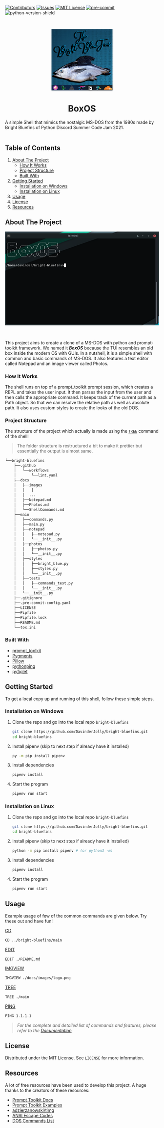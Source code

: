<!-- SHIELDS -->

[![Contributors][contributors-shield]][contributors-url]
[![Issues][issues-shield]][issues-url]
[![MIT License][license-shield]][license-url]
[![pre-commit][pre-commit-shield]][pre-commit-url]
![python-version-shield]

<!-- PROJECT LOGO -->
<br>
<p align="center">
  <a href="https://github.com/DavinderJolly/bright-bluefins">
    <img src="docs/images/logo.png" alt="Logo" width="200" height="200">
  </a>
  <h1 align="center">BoxOS</h1>

  A simple Shell that mimics the nostalgic MS-DOS from the 1980s made by Bright Bluefins of Python Discord Summer Code Jam 2021.
  <br>
  <br>
</p>

<!-- TABLE OF CONTENTS -->

## Table of Contents

1. [About The Project](#about-the-project)
   - [How It Works](#how-it-works)
   - [Project Structure](#project-structure)
   - [Built With](#built-with)
1. [Getting Started](#getting-started)
   - [Installation on Windows](#installation-on-windows)
   - [Installation on Linux](#installation-on-linux)
1. [Usage](#usage)
1. [License](#license)
1. [Resources](#resources)

<!-- ABOUT THE PROJECT -->

## About The Project

<p align="center">
    <img src="/docs/images/shell.png" alt="App screenshot">
</p> <br>

This project aims to create a clone of a MS-DOS with python and prompt-toolkit framework. We named it ***BoxOS*** because the TUI resembles an old box inside the modern OS with GUIs. In a nutshell, it is a simple shell with common and basic commands of MS-DOS. It also features a text editor called Notepad and an image viewer called Photos.

### How It Works

The shell runs on top of a prompt_toolkit prompt session, which creates a REPL and takes the user input. It then parses the input from the user and then calls the appropriate command. It keeps track of the current path as a Path object. So that we can resolve the relative path as well as absolute path. It also uses custom styles to create the looks of the old DOS.

### Project Structure

The structure of the project which actually is made using the [`TREE`](/docs/ShellCommands.md#tree) command of the shell!

> The folder structure is restructured a bit to make it prettier but essentially the output is almost same.

```
└──bright-bluefins
    ├──.github
    │   └──workflows
    │       └──lint.yaml
    ├──docs
    │   ├──images
    │   │   │
    │   │  ...
    │   ├──Notepad.md
    │   ├──Photos.md
    │   └──ShellCommands.md
    ├──main
    │   ├──commands.py
    │   ├──main.py
    │   ├──notepad
    │   │   ├──notepad.py
    │   │   └──__init__.py
    │   ├──photos
    │   │   ├──photos.py
    │   │   └──__init__.py
    │   ├──styles
    │   │   ├──bright_blue.py
    │   │   ├──styles.py
    │   │   └──__init__.py
    │   ├──tests
    │   │   ├──commands_test.py
    │   │   └──__init__.py
    │   └──__init__.py
    ├──.gitignore
    ├──.pre-commit-config.yaml
    ├──LICENSE
    ├──Pipfile
    ├──Pipfile.lock
    ├──README.md
    └──tox.ini
```

### Built With

- [prompt_toolkit](https://pypi.org/project/prompt-toolkit/)
- [Pygments](https://pypi.org/project/Pygments/)
- [Pillow](https://pypi.org/project/Pillow/)
- [pythonping](https://pypi.org/project/pythonping/)
- [pyfiglet](https://pypi.org/project/pyfiglet/)

<!-- GETTING STARTED -->

## Getting Started

To get a local copy up and running of this shell, follow these simple steps.

### Installation on Windows

1. Clone the repo and go into the local repo `bright-bluefins`

   ```sh
   git clone https://github.com/DavinderJolly/bright-bluefins.git
   cd bright-bluefins
   ```

1. Install pipenv (skip to next step if already have it installed)

   ```sh
   py -m pip install pipenv
   ```

1. Install dependencies

   ```sh
   pipenv install
   ```

1. Start the program

   ```sh
   pipenv run start
   ```

### Installation on Linux

1. Clone the repo and go into the local repo `bright-bluefins`

   ```sh
   git clone https://github.com/DavinderJolly/bright-bluefins.git
   cd bright-bluefins
   ```

1. Install pipenv (skip to next step if already have it installed)

   ```sh
   python -m pip install pipenv # (or python3 -m)
   ```

1. Install dependencies

   ```sh
   pipenv install
   ```

1. Start the program

   ```sh
   pipenv run start
   ```

<!-- USAGE EXAMPLES -->

## Usage

Example usage of few of the common commands are given below. Try these out and have fun!

[CD](/docs/ShellCommands.md#cd)

```sh
CD ../bright-bluefins/main
```

[EDIT](/docs/ShellCommands.md#edit)

```sh
EDIT ./README.md
```

[IMGVIEW](/docs/ShellCommands.md#imgview)

```sh
IMGVIEW ./docs/images/logo.png
```

[TREE](/docs/ShellCommands.md#tree)

```sh
TREE ./main
```

[PING](/docs/ShellCommands.md#ping)
```sh
PING 1.1.1.1
```
> _For the complete and detailed list of commands and features, please refer to the [Documentation](/docs/ShellCommands.md)_

<!-- LICENSE -->

## License

Distributed under the MIT License. See `LICENSE` for more information.

<!-- ACKNOWLEDGEMENTS -->



## Resources

A lot of free resources have been used to develop this project. A huge thanks to the creators of these resources:

- [Prompt Toolkit Docs](https://python-prompt-toolkit.readthedocs.io/en/master/)
- [Prompt Toolkit Examples](https://github.com/prompt-toolkit/python-prompt-toolkit/tree/master/examples)
- [adzierzanowski/timg](https://github.com/adzierzanowski/timg)
- [ANSI Escape Codes](https://en.m.wikipedia.org/wiki/ANSI_escape_code)
- [DOS Commands List](https://en.m.wikipedia.org/wiki/List_of_DOS_commands)

<!-- MARKDOWN LINKS & IMAGES -->

[contributors-url]: https://github.com/DavinderJolly/bright-bluefins/graphs/contributors
[contributors-shield]: https://img.shields.io/github/contributors/DavinderJolly/bright-bluefins?style=flat
[issues-url]: https://github.com/DavinderJolly/bright-bluefins/issues
[issues-shield]: https://img.shields.io/github/issues/DavinderJolly/bright-bluefins?style=flat
[license-url]: https://github.com/DavinderJolly/bright-bluefins/blob/master/LICENSE.txt
[license-shield]: https://img.shields.io/github/license/DavinderJolly/bright-bluefins?style-flat
[pre-commit-url]: https://github.com/pre-commit/pre-commit
[pre-commit-shield]: https://img.shields.io/badge/pre--commit-enabled-brightgreen?logo=pre-commit&logoColor=white
[python-version-shield]: https://img.shields.io/github/pipenv/locked/python-version/DavinderJolly/Bright-Bluefins
